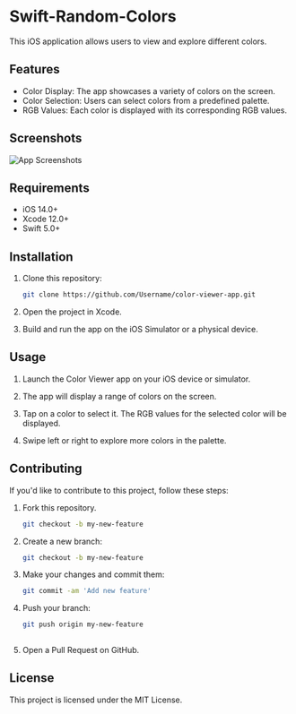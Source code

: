 # Swift-Random-Colors

This iOS application allows users to view and explore different colors.

## Features

- Color Display: The app showcases a variety of colors on the screen.
- Color Selection: Users can select colors from a predefined palette.
- RGB Values: Each color is displayed with its corresponding RGB values.

## Screenshots

![App Screenshots](screenshots/screenshot1.png)

## Requirements

- iOS 14.0+
- Xcode 12.0+
- Swift 5.0+

## Installation

1. Clone this repository:
   ```bash
   git clone https://github.com/Username/color-viewer-app.git
   
2. Open the project in Xcode.

3. Build and run the app on the iOS Simulator or a physical device.

## Usage

1. Launch the Color Viewer app on your iOS device or simulator.

2. The app will display a range of colors on the screen.

3. Tap on a color to select it. The RGB values for the selected color will be displayed.

4. Swipe left or right to explore more colors in the palette.

## Contributing

If you'd like to contribute to this project, follow these steps:

1. Fork this repository.
   ```bash
   git checkout -b my-new-feature

2. Create a new branch:
   ```bash
   git checkout -b my-new-feature

3. Make your changes and commit them:
   ```bash
   git commit -am 'Add new feature'

4. Push your branch:
   ```bash
   git push origin my-new-feature
 
5. Open a Pull Request on GitHub.


## License

This project is licensed under the MIT License.











